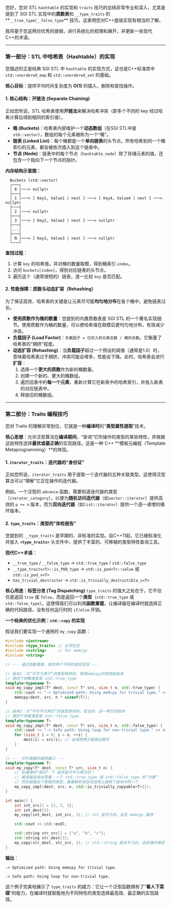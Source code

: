 您好，您对 STL `hashtable` 的实现和 `traits` 技巧的总结非常专业和深入，尤其是提到了 SGI STL 实现中的**质数表**和 `__type_traits` 的\*\*`__true_type`/`__false_type`\*\* 技巧，这表明您对C++底层实现有相当的了解。

我将基于您这两份优秀的提纲，进行系统化的梳理和展开，并更新一些现代C++的术语。

-----

### 第一部分：STL 中哈希表（Hashtable）的实现

您描述的正是经典 SGI STL 中 `hashtable` 的实现方式，这也是C++标准库中 `std::unordered_map` 和 `std::unordered_set` 的基础。

**核心目标**：提供平均时间复杂度为 **O(1)** 的插入、删除和查找操作。

#### 1\. 核心结构：开链法 (Separate Chaining)

正如您所说，STL 哈希表使用**开链法**来解决哈希冲突（即多个不同的 key 经过哈希计算后得到相同的索引值）。

  * **桶 (Buckets)**：哈希表内部维护一个**动态数组**（在SGI STL中是 `std::vector`），数组的每个元素被称为一个“桶”。
  * **链表 (Linked List)**：每个桶都是一个**单向链表**的头节点。所有哈希到同一个桶索引的元素，都会被依次插入到这个链表中。
  * **节点 (Node)**：链表中的每个节点（`hashtable_node`）除了存储元素的值，还包含一个指向下一个节点的指针。

**内存结构示意图：**

```
  Buckets (std::vector)
  ┌───┐
  │ 0 │───> nullptr
  ├───┤
  │ 1 │───> [ Key1, Value1 | next ] ───> [ Key4, Value4 | next ] ───> nullptr
  ├───┤
  │ 2 │───> nullptr
  ├───┤
  │ 3 │───> [ Key2, Value2 | next ] ───> nullptr
  ├───┤
  │...│
  ├───┤
  │ N │───> [ Key3, Value3 | next ] ───> nullptr
  └───┘
```

**查找过程**：

1.  计算 `key` 的哈希值，并对桶的数量取模，得到桶索引 `index`。
2.  访问 `buckets[index]`，得到对应链表的头节点。
3.  遍历这个（通常很短的）链表，逐一比较 `key` 是否匹配。

#### 2\. 性能保障：质数与动态扩容（Rehashing）

为了保证高效，哈希表的关键是让元素尽可能**均匀地分布**在各个桶中，避免链表过长。

  * **使用质数作为桶的数量**：您提到的内置质数表是 SGI STL 的一个著名实现细节。使用质数作为桶的数量，可以使哈希值在取模后更均匀地分布，有效减少冲突。
  * **负载因子 (Load Factor)**：`负载因子 = 已存入的元素总数 / 桶的总数`。它衡量了哈希表的“拥挤”程度。
  * **动态扩容 (Rehashing)**：当**负载因子**超过一个预设的阈值（通常是1.0）时，意味着哈希表过于拥挤，冲突可能会增多，性能会下降。此时，哈希表会进行**扩容**：
    1.  选择一个**更大的质数**作为新的桶数量。
    2.  创建一个新的、更大的桶数组。
    3.  遍历旧表中的**每一个元素**，重新计算它在新表中的哈希索引，并放入新表的对应链表中。
    4.  释放旧的桶数组。

-----

### 第二部分：Traits 编程技巧

您对 Traits 的理解非常到位，它就是一种**编译时**的“**类型属性提取**”技术。

**核心思想**：允许泛型算法在**编译期间**，“查询”它所操作的类型的某些特性，并根据这些特性选择**最优或最正确**的实现路径。这是一种 C++ \*\*模板元编程（Template Metaprogramming）\*\*的体现。

#### 1\. `iterator_traits`：迭代器的“身份证”

正如您所说，`iterator_traits` 用于提取一个迭代器的五种关联类型。这使得泛型算法可以“理解”它正在操作的迭代器。

例如，一个泛型的 `advance` 函数，需要知道迭代器的类型（`iterator_category`），以便为**随机访问迭代器**（如`vector::iterator`）提供高效的 `p += n` 版本，而为**双向迭代器**（如`list::iterator`）提供一个逐一递增的循环版本。

#### 2\. `type_traits`：类型的“体检报告”

您提到的 `__type_traits` 是早期的、非标准的实现。自C++11起，它已被标准化并放入 **`<type_traits>`** 头文件中，提供了丰富的、可移植的类型特性查询工具。

**现代C++术语**：

  * `__true_type` / `__false_type` -\> `std::true_type` / `std::false_type`
  * `__type_traits<T>::is_POD_type` -\> `std::is_pod<T>::value` 或 `std::is_pod_v<T>`
  * `has_trivial_destructor` -\> `std::is_trivially_destructible_v<T>`

**核心用途：标签分发 (Tag Dispatching)**
`type_traits` 的强大之处在于，它不仅仅是返回 `true` 或 `false`，而是返回一个**类型**（`std::true_type` 或 `std::false_type`）。这使得我们可以利用**函数重载**，让编译器在编译时就选择正确的代码路径，没有任何运行时的 `if/else` 开销。

**一个经典的优化示例：`std::copy` 的实现**

假设我们要实现一个通用的 `my_copy` 函数：

```cpp
#include <iostream>
#include <type_traits> // 必须包含
#include <cstring>     // for memcpy
#include <string>

// --- 通过函数重载，提供两个不同的底层实现 ---

// 版本1：为“可平凡拷贝”的类型提供的、使用memcpy的高性能版本
// 第四个参数类型是 std::true_type
template<typename T>
void my_copy_impl(T* dest, const T* src, size_t n, std::true_type) {
    std::cout << "-> Optimized path: Using memcpy for trivial type." << std::endl;
    memcpy(dest, src, n * sizeof(T));
}

// 版本2：为“不可平凡拷贝”的类型提供的、安全的、逐一拷贝的版本
// 第四个参数类型是 std::false_type
template<typename T>
void my_copy_impl(T* dest, const T* src, size_t n, std::false_type) {
    std::cout << "-> Safe path: Using loop for non-trivial type." << std::endl;
    for (size_t i = 0; i < n; ++i) {
        dest[i] = src[i]; // 会调用拷贝赋值运算符
    }
}

// --- 对外暴露的通用接口 ---
template<typename T>
void my_copy(T* dest, const T* src, size_t n) {
    // 在编译时“提问”：T 是否是可平凡拷贝的？
    // 编译器会给出答案：一个 std::true_type 或 std::false_type 的“对象”
    // 然后根据这个答案的类型，重载解析会自动选择上面两个版本中的一个
    my_copy_impl(dest, src, n, std::is_trivially_copyable<T>{});
}

int main() {
    int int_src[] = {1, 2, 3};
    int int_dest[3];
    my_copy(int_dest, int_src, 3); // int 是平凡的，会走 memcpy 路径

    std::cout << std::endl;

    std::string str_src[] = {"a", "b", "c"};
    std::string str_dest[3];
    my_copy(str_dest, str_src, 3); // std::string 是非平凡的，会走循环路径
}
```

**输出**：

```
-> Optimized path: Using memcpy for trivial type.

-> Safe path: Using loop for non-trivial type.
```

这个例子完美地展示了 `type_traits` 的威力：它让一个泛型函数拥有了“**看人下菜碟**”的能力，在编译时就智能地为不同特性的类型选择最高效、最正确的实现路径。
